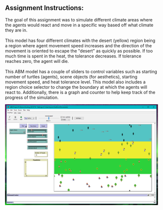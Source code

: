 ## Assignment Instructions:
The goal of this assignment was to simulate different climate areas where the agents would react and move in a specific way based off what climate they are in.\
\
This model has four different climates with the desert (yellow) region being a region where agent movement speed increases and the direction of the movement is oriented to escape the "desert" as quickly as possible. If too much time is spent in the heat, the tolerance decreases. If tolerance reaches zero, the agent will die.\
\
This ABM model has a couple of sliders to control variables such as starting number of turtles (agents), scene objects (for aesthetics), starting movement speed, and heat tolerance level. This model also includes a region choice selector to change the boundary at which the agents will react to. Additionally, there is a graph and counter to help keep track of the progress of the simulation.

![img1](https://github.com/Byron-Dowling/4553-Agent-Based-Modelling/blob/main/Assignments/Assignment%202/ABM%20P2.PNG?raw=true)
